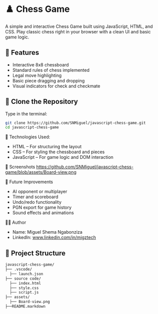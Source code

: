 # ♟️ Chess Game

A simple and interactive Chess Game built using JavaScript, HTML, and CSS. Play classic chess right in your browser with a clean UI and basic game logic.

## 📌 Features

- Interactive 8x8 chessboard
- Standard rules of chess implemented
- Legal move highlighting
- Basic piece dragging and dropping
- Visual indicators for check and checkmate 

## 🚀 Clone the Repository

Type in the terminal:
```bash
git clone https://github.com/SNMiguel/javascript-chess-game.git
cd javascript-chess-game
```

🧠 Technologies Used:
- HTML – For structuring the layout
- CSS – For styling the chessboard and pieces
- JavaScript – For game logic and DOM interaction

📸 Screenshots
https://github.com/SNMiguel/javascript-chess-game/blob/assets/Board-view.png


🎯 Future Improvements
- AI opponent or multiplayer
- Timer and scoreboard
- Undo/redo functionality
- PGN export for game history
- Sound effects and animations

🧑‍💻 Author
- Name: Miguel Shema Ngabonziza
- LinkedIn: www.linkedin.com/in/migztech

## 📁 Project Structure

```bash
javascript-chess-game/
├── .vscode/
  ├── launch.json
├── source code/
  ├── index.html
  ├── style.css 
  ├── script.js 
├── assets/ 
  ├── Board-view.png
├──README.markdown
